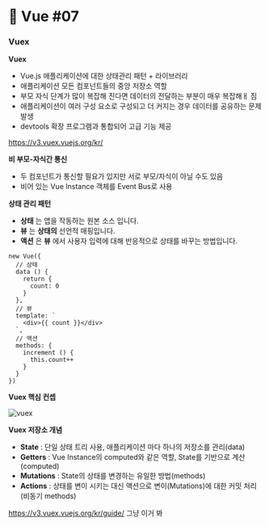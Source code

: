 # :beginner: Vue #07

### **Vuex**

**Vuex**

* Vue.js 애플리케이션에 대한 상태관리 패턴 + 라이브러리
* 애플리케이션 모든 컴포넌트들의 중앙 저장소 역할
* 부모 자식 단계가 많이 복잡해 진다면 데이터의 전달하는 부분이 매우 복잡해ㅐ 짐
* 애플리케이션이 여러 구성 요소로 구성되고 더 커지는 경우 데이터를 공유하는 문제 발생
* devtools 확장 프로그램과 통합되어 고급 기능 제공

https://v3.vuex.vuejs.org/kr/



**비 부모-자식간 통신**

* 두 컴포넌트가 통신할 필요가 있지만 서로 부모/자식이 아닐 수도 있음
* 비어 있는 Vue Instance 객체를 Event Bus로 사용



**상태 관리 패턴**

- **상태** 는 앱을 작동하는 원본 소스 입니다.
- **뷰** 는 **상태의** 선언적 매핑입니다.
- **액션** 은 **뷰** 에서 사용자 입력에 대해 반응적으로 상태를 바꾸는 방법입니다.

```vue
new Vue({
  // 상태
  data () {
    return {
      count: 0
    }
  },
  // 뷰
  template: `
    <div>{{ count }}</div>
  `,
  // 액션
  methods: {
    increment () {
      this.count++
    }
  }
})
```



**Vuex 핵심 컨셉**

![vuex](https://v3.vuex.vuejs.org/vuex.png)

**Vuex 저장소 개념**

* **State** : 단일 상태 트리 사용, 애플리케이션 마다 하나의 저장소를 관리(data)
* **Getters** : Vue Instance의 computed와 같은 역할, State를 기반으로 계산(computed)
* **Mutations** : State의 상태를 변경하는 유일한 방법(methods)
* **Actions** : 상태를 변이 시키는 대신 액션으로 변이(Mutations)에 대한 커밋 처리(비동기 methods)

https://v3.vuex.vuejs.org/kr/guide/ 그냥 이거 봐






